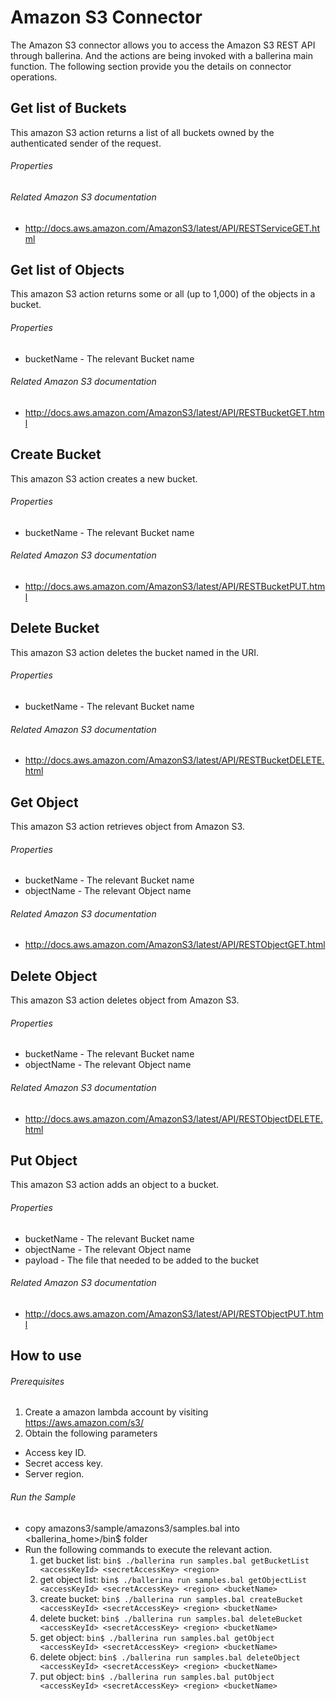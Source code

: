 # Amazon S3 Connector
  The Amazon S3 connector allows you to access the Amazon S3 REST API through ballerina. And the actions are being invoked
  with a ballerina main function. The following section provide you the details on connector operations.

## Get list of Buckets
  This amazon S3 action  returns a list of all buckets owned by the authenticated sender of the request.

###### Properties

###### Related Amazon S3 documentation
  * <http://docs.aws.amazon.com/AmazonS3/latest/API/RESTServiceGET.html>

## Get list of Objects
 This amazon S3 action returns some or all (up to 1,000) of the objects in a bucket.

###### Properties
  * bucketName - The relevant Bucket name

###### Related Amazon S3 documentation
  * <http://docs.aws.amazon.com/AmazonS3/latest/API/RESTBucketGET.html>

## Create Bucket
  This amazon S3 action creates a new bucket.

###### Properties
  * bucketName - The relevant Bucket name

###### Related Amazon S3 documentation
  * <http://docs.aws.amazon.com/AmazonS3/latest/API/RESTBucketPUT.html>

## Delete Bucket
 This amazon S3 action deletes the bucket named in the URI.

###### Properties
  * bucketName - The relevant Bucket name

###### Related Amazon S3 documentation
  * <http://docs.aws.amazon.com/AmazonS3/latest/API/RESTBucketDELETE.html>

## Get Object
  This amazon S3 action retrieves object from Amazon S3.

###### Properties
  * bucketName - The relevant Bucket name
  * objectName - The relevant Object name

###### Related Amazon S3 documentation
  * <http://docs.aws.amazon.com/AmazonS3/latest/API/RESTObjectGET.html>

## Delete Object
  This amazon S3 action deletes object from Amazon S3.

###### Properties
  * bucketName - The relevant Bucket name
  * objectName - The relevant Object name

###### Related Amazon S3 documentation
  * <http://docs.aws.amazon.com/AmazonS3/latest/API/RESTObjectDELETE.html>

## Put Object
  This amazon S3 action adds an object to a bucket.

###### Properties
  * bucketName - The relevant Bucket name
  * objectName - The relevant Object name
  * payload - The file that needed to be added to the bucket

###### Related Amazon S3 documentation
  * <http://docs.aws.amazon.com/AmazonS3/latest/API/RESTObjectPUT.html>


## How to use

###### Prerequisites
 1. Create a amazon lambda account by visiting <https://aws.amazon.com/s3/>
 2. Obtain the following parameters
   * Access key ID.
   * Secret access key.
   * Server region.

###### Run the Sample
- copy amazons3/sample/amazons3/samples.bal into <ballerina_home>/bin$ folder
- Run the following commands to execute the relevant action.
  1. get bucket list:
  `bin$ ./ballerina run samples.bal getBucketList <accessKeyId> <secretAccessKey> <region>`
  2. get object list:
  `bin$ ./ballerina run samples.bal getObjectList <accessKeyId> <secretAccessKey> <region> <bucketName>`
  3. create bucket:
  `bin$ ./ballerina run samples.bal createBucket <accessKeyId> <secretAccessKey> <region> <bucketName>`
  4. delete bucket:
  `bin$ ./ballerina run samples.bal deleteBucket <accessKeyId> <secretAccessKey> <region> <bucketName>`
  5. get object:
  `bin$ ./ballerina run samples.bal getObject <accessKeyId> <secretAccessKey> <region> <bucketName>`
  6. delete object:
  `bin$ ./ballerina run samples.bal deleteObject <accessKeyId> <secretAccessKey> <region> <bucketName>`
  7. put object:
  `bin$ ./ballerina run samples.bal putObject <accessKeyId> <secretAccessKey> <region> <bucketName>`
